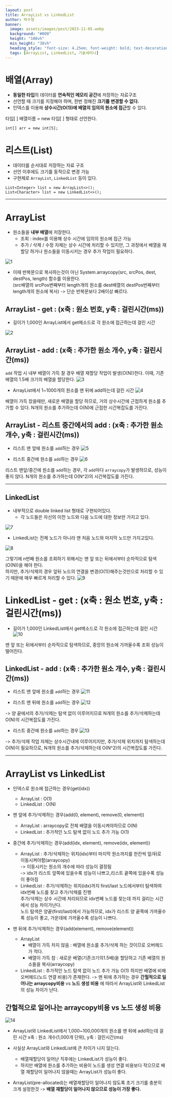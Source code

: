 ```yaml
---
layout: post
title: ArrayList vs LinkedList
author: 박수형
banner:
  image: assets/images/post/2023-11-05.webp
  background: "#000"
  height: "100vh"
  min_height: "38vh"
  heading_style: "font-size: 4.25em; font-weight: bold; text-decoration: underline"
  tags: [ArrayList, LinkedList, 기술세미나]
---
```


# 배열(Array)
- **동일한 타입**의 데이터를 **연속적인 메모리 공간**에 저장하는 자료구조
- 선언할 때 크기를 지정해야 하며, 한번 정해진 **크기를 변경할 수 없다.**
- 인덱스를 이용해 **상수시간(O(1))에 배열의 임의의 원소에 접근**할 수 있다.

타입\[ ] 배열이름 = new 타입\[ ] 형태로 선언한다.
``` 
int[] arr = new int[5];
```

# 리스트(List)
- 데이터를 순서대로 저장하는 자료 구조
- 선언 이후에도 크기를 동적으로 변경 가능
- 구현체로 `ArrayList`, `LinkedList` 등이 있다.
```
List<Integer> list = new ArrayList<>();
List<Character> list = new LinkedList<>();
```

---

# ArrayList
- 원소들을 **내부 배열**에 저장한다.
  - 조회 : index를 이용해 상수 시간에 임의의 원소에 접근 가능
  - 추가 / 삭제 / 수정 자체는 상수 시간에 처리할 수 있지만, 그 과정에서 배열을 재할당 하거나 원소들을 이동시키는 경우 추가 작업이 필요하다.

![1](https://github.com/user-attachments/assets/a7fc2885-1e9b-4e7f-958d-a28e6b6f67e9)


- 이때 반복문으로 복사하는것이 아닌 System.arraycopy(src, srcPos, dest, destPos, length) 함수를 이용한다.<br>
(src배열의 srcPos번째부터 length개의 원소를 dest배열의 destPos번째부터 length개의 원소에 복사)
-> 단순 반복문보다 2배이상 빠르다.


## ArrayList - get : (x축 : 원소 번호, y축 : 걸린시간(ms))

- 길이가 1,000인 ArrayList에서 get메소드로 각 원소에 접근하는데 걸린 시간

![2](https://github.com/user-attachments/assets/fbe55742-5fbb-42e8-b991-9df1d7bd5a60)




## ArrayList - add : (x축 : 추가한 원소 개수, y축 : 걸린시간(ms))

`add` 작업 시 내부 배열이 가득 찰 경우 배열 재할당 작업이 발생(O(N))한다.
이때, 기존 배열의 1.5배 크기의 배열을 할당한다.
![3](https://github.com/user-attachments/assets/3ba12cdd-4eb0-4cb8-a5c7-4dd31cbf74c8)

- ArrayList에서 1~1000개의 원소를 맨 뒤에 add하는데 걸린 시간
![4](https://github.com/user-attachments/assets/9c12ed7c-e7b1-44af-a73c-acc57df9c34e)

배열이 가득 찼을때만, 새로운 배열을 할당 하므로, 거의 상수시간에 근접하게 원소를 추가할 수 있다.
N개의 원소를 추가하는데 O(N)에 근접한 시간복잡도를 가진다.

## ArrayList - 리스트 중간에서의 add : (x축 : 추가한 원소 개수, y축 : 걸린시간(ms))

- 리스트 맨 앞에 원소를 `add`하는 경우 
![5](https://github.com/user-attachments/assets/4199807f-4e6f-455b-a1c9-f8d35a727db6)


- 리스트 중간에 원소를 `add`하는 경우
![6](https://github.com/user-attachments/assets/b41bea2c-e5e9-4750-bd03-2e1f9e1b13cf)



리스트 맨앞/중간에 원소를 `add`하는 경우, 각 `add`마다 `arraycopy`가 발생하므로, 성능이 좋지 않다.
N개의 원소를 추가하는데 O(N^2)의 시간복잡도를 가진다.

---
## LinkedList
- 내부적으로 double linked list 형태로 구현되어있다.
  - 각 노드들은 자신의 이전 노드와 다음 노드에 대한 정보만 가지고 있다.

![7](https://github.com/user-attachments/assets/94eada81-cf5b-4ef7-a229-550bf32690ac)


  - LinkedList는 전체 노드가 아니라 맨 처음 노드와 마지막 노드만 가지고있다.

![8](https://github.com/user-attachments/assets/446d1a4c-462e-4c39-a064-5738a7cf6e0b)


그렇기에 n번째 원소를 조회하기 위해서는 맨 앞 또는 뒤에서부터 순차적으로 탐색(O(N))을 해야 한다.<br>
하지만, 추가/삭제의 경우 앞뒤 노드의 연결을 변경(O(1))해주는것만으로 처리할 수 있기 때문에 매우 빠르게 처리할 수 있다.
![9](https://github.com/user-attachments/assets/89ff3a37-5316-4948-a78f-29bba3bb4dc0)

# LinkedList - get : (x축 : 원소 번호, y축 : 걸린시간(ms))

- 길이가 1,000인 LinkedList에서 get메소드로 각 원소에 접근하는데 걸린 시간
![10](https://github.com/user-attachments/assets/10f81e6a-2896-4eaa-bf93-c14146052aab)


맨 앞 또는 뒤에서부터 순차적으로 탐색하므로, 중앙의 원소에 가까울수록 조회 성능이 떨어진다.

## LinkedList - add : (x축 : 추가한 원소 개수, y축 : 걸린시간(ms))

- 리스트 맨 앞에 원소를 `add`하는 경우
![11](https://github.com/user-attachments/assets/2d971a5d-797a-42fe-82a4-4c7d140150c1)

- 리스트 맨 뒤에 원소를 `add`하는 경우
![12](https://github.com/user-attachments/assets/2ebecd3f-5d5c-47cc-9b52-1ecb60e9b703)

-> 양 끝에서의 추가/삭제는 탐색 없이 이루어지므로 N개의 원소를 추가/삭제하는데 O(N)의 시간복잡도를 가진다.
  
- 리스트 중간에 원소를 `add`하는 경우
![13](https://github.com/user-attachments/assets/63faeffc-49d7-4895-b0d7-ec3a4ff50763)

-> 추가/삭제 작업 자체는 상수시간내에 이루어지지만, 추가/삭제 위치까지 탐색하는데 O(N)이 필요하므로, N개의 원소를 추가/삭제하는데 O(N^2)의 시간복잡도를 가진다.


---
# ArrayList vs LinkedList

- 인덱스로 원소에 접근하는 경우(get(idx))
  - ArrayList : O(1)
  - LinkedList : O(N)


- 맨 앞에 추가/삭제하는 경우(add(0, element), remove(0, element))
  - ArrayList : arraycopy로 전체 배열을 이동시켜야하므로 O(N)
  - LinkedList : 추가적인 노드 탐색 없이 노드 추가 가능 O(1)
  
- 중간에 추가/삭제하는 경우(add(idx, element), remove(idx, element))
  - ArrayList : 추가/삭제하는 위치(idx)부터 마지막 원소까지를 한칸씩 앞/뒤로 이동시켜야함(arraycopy)<br>
-> 이동시키는 원소의 개수에 따라 성능이 결정됨<br>
-> idx가 리스트 앞쪽에 있을수록 성능이 나쁘고,리스트 끝쪽에 있을수록 성능이 좋아짐
  - LinkedList : 추가/삭제하는 위치(idx)까지 first/last 노드에서부터 탐색하여 idx번째 노드를 찾고 추가/삭제를 진행<br>
추가/삭제는 상수 시간에 처리되므로 idx번째 노드를 찾는데 까지 걸리는 시간에서 성능 차이가난다.<br>
노드 탐색은 양끝(first/last)에서 가능하므로, idx가 리스트 양 끝쪽에 가까울수록 성능이 좋고, 가운데에 가까울수록 성능이 나쁘다.

- 맨 뒤에 추가/삭제하는 경우(add(element), remove(element))
  - ArrayList
    - 배열이 가득 차지 않음 : 배열에 원소를 추가/삭제 하는 것이므로 오버헤드가 적다.
    - 배열이 가득 참 : 새로운 배열(기존크기의1.5배)을 할당하고 기존 배열의 원소들을 복사(arraycopy)
  - LinkedList : 추가적인 노드 탐색 없이 노드 추가 가능 O(1) 하지만 배열에 비해 오버헤드(노드 연결 비용)가 존재한다.
-> 맨 뒤에 추가하는 경우 **간헐적으로 일어나는 arraycopy비용** vs **노드 생성 비용** 에 따라서 ArrayList와 LinkedList의 성능 차이가 난다.

## 간헐적으로 일어나는 arraycopy비용 vs 노드 생성 비용

![14](https://github.com/user-attachments/assets/d7002ad5-4828-4591-a90d-9a8fc264c5d0)


- ArrayList와 LinkedList에서 1,000~100,000개의 원소를 맨 뒤에 add하는데 걸린 시간
x축 : 원소 개수(1,000개 단위), y축 : 걸린시간(ms)

- 사실상 ArrayList와 LinkedList에 큰 차이가 나지 않는다.
  - 배열재할당이 일어난 직후에는 LinkedList가 성능이 좋다.
  - 하지만 배열에 원소를 추가하는 비용이 노드를 생성 연결 비용보다 작으므로 배열 재할당이 일어나지 않을때는 ArrayList가 성능이 좋다.
- ArrayList(pre-allocated)는 배열재할당이 일어나지 않도록 초기 크기를 충분히 크게 설정한것
-> **배열 재할당이 일어나지 않으므로 성능이 가장 좋다.** 

